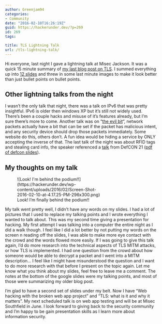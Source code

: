 ```yaml
---
author: Greenjam94
categories:
- Community
date: "2016-02-10T16:26:19Z"
guid: https://hackerunder.dev/?p=269
id: 269
tags:

title: TLS Lightning Talk
url: /tls-lightning-talk/
---
```


Hi everyone, last night I gave a lightning talk at Misec Jackson. It was a quick 15 minute summary of [my last blog post on TLS](https://hackerunder.dev/tls-what-is-it-and-why-it-matters/). I summed everything up into [12 slides](https://docs.google.com/presentation/d/1MAsplrzItVsfnRwnDFhSZl0p-wjl26y9A1IQd7rim2E/edit?usp=sharing) and threw in some last minute images to make it look better than just bullet points on bullet points.

## Other lightning talks from the night

I wasn’t the only talk that night, there was a talk on IPv6 that was pretty insightful. IPv6 is older then windows XP but it’s still not widely used. There’s been a couple hacks and misuse of it’s features already, but I’m sure there’s more to come. Another talk was on “[the evil bit](https://www.ietf.org/rfc/rfc3514.txt)“, network packets actually have a bit that can be set if the packet has malicious intent, and any security device should drop those packets immediately. Some website do this, others don’t. A fun idea would be hiding a service by ONLY accepting the inverse of that. The last talk of the night was about RFID tags and stealing card info, the speaker referenced a [talk](https://www.youtube.com/watch?v=ccAhVtvMki4) from DefCON 21 ([pdf of defcon slides](https://www.defcon.org/images/defcon-21/dc-21-presentations/Brown/DEFCON-21-Brown-RFID-Hacking-Updated.pdf)).

## My thoughts on my talk

<figure aria-describedby="caption-attachment-270" class="wp-caption alignright" id="attachment_270" style="width: 296px">![Look! I'm behind the podium!!](https://hackerunder.dev/wp-content/uploads/2016/02/Screen-Shot-2016-02-10-at-4.17.25-PM-296x300.png)<figcaption class="wp-caption-text" id="caption-attachment-270">Look! I’m finally behind the podium!!</figcaption></figure>

My talk went pretty well, I didn’t have any words on my slides. I had a lot of pictures that I used to replace my talking points and I wrote everything I wanted to talk about. This was my second time giving a presentation for hacking. My first attempt I was talking into a computer the entire night as I did a walk though. I feel like I did a lot better by not putting my words on the screen n reading off the slides, I was able to make more eye contact with the crowd and the words flowed more easily. If I was going to give this talk again, I’d do more research into the technical aspects of TLS MITM attacks, or how TLS is implemented. I had one question from the crowd about how someone would be able to decrypt a packet and I went into a MITM description… I feel like I might have misunderstood the question and I want to do more research with that before I present on the topic again. Let me know what you think about my slides, feel free to leave me a comment. The notes at the bottom of the google slides were my talking points, and most of those were summarizing my older blog post.

I’m glad to have a second set of slides under my belt. Now I have “Web hacking with the broken web app project” and “TLS: what is it and why it matters”. My next scheduled talk is on web app testing and will be at Misec Southfield in June. I look forward to giving back to the security community and I’m happy to be gain presentation skills as I learn more about information security.